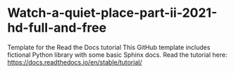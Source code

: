 # Watch-a-quiet-place-part-ii-2021-hd-full-and-free
Template for the Read the Docs tutorial This GitHub template includes fictional Python library with some basic Sphinx docs.  Read the tutorial here:  https://docs.readthedocs.io/en/stable/tutorial/
